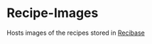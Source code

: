 # Recipe-Images
Hosts images of the recipes stored in [Recibase](https://github.com/The-Silverwood-Institute/Recibase)
